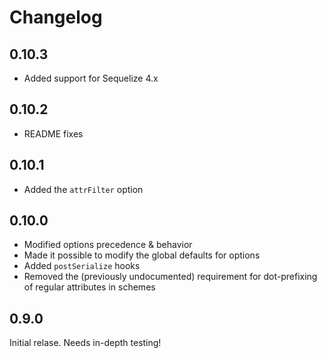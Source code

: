# Changelog

## 0.10.3

* Added support for Sequelize 4.x

## 0.10.2

* README fixes

## 0.10.1

* Added the `attrFilter` option

## 0.10.0

* Modified options precedence & behavior
* Made it possible to modify the global defaults for options
* Added `postSerialize` hooks
* Removed the (previously undocumented) requirement for dot-prefixing of regular attributes in schemes

## 0.9.0

Initial relase. Needs in-depth testing!
